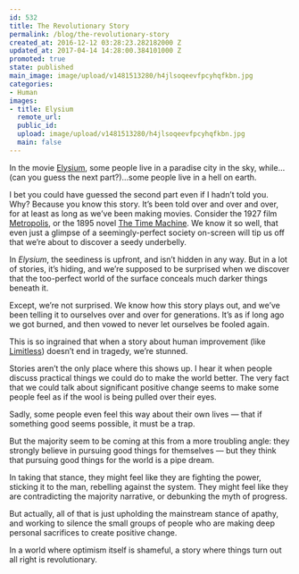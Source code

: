 ```yaml
---
id: 532
title: The Revolutionary Story
permalink: /blog/the-revolutionary-story
created_at: 2016-12-12 03:28:23.282182000 Z
updated_at: 2017-04-14 14:28:00.384101000 Z
promoted: true
state: published
main_image: image/upload/v1481513280/h4jlsoqeevfpcyhqfkbn.jpg
categories:
- Human
images:
- title: Elysium
  remote_url: 
  public_id: 
  upload: image/upload/v1481513280/h4jlsoqeevfpcyhqfkbn.jpg
  main: false
---
```

In the movie [Elysium](https://www.youtube.com/watch?v=QILNSgou5BY), some people live in a paradise city in the sky, while…(can you guess the next part?)…some people live in a hell on earth.

I bet you could have guessed the second part even if I hadn’t told you. Why? Because you know this story. It’s been told over and over and over, for at least as long as we’ve been making movies. Consider the 1927 film [Metropolis](https://en.wikipedia.org/wiki/Metropolis_(1927_film)), or the 1895 novel [The Time Machine](https://en.wikipedia.org/wiki/The_Time_Machine).  We know it so well, that even just a glimpse of a seemingly-perfect society on-screen will tip us off that we’re about to discover a seedy underbelly.

In *Elysium*, the seediness is upfront, and isn’t hidden in any way. But in a lot of stories, it’s hiding, and we’re supposed to be surprised when we discover that the too-perfect world of the surface conceals much darker things beneath it.

Except, we’re not surprised. We know how this story plays out, and we’ve been telling it to ourselves over and over for generations. It’s as if long ago we got burned, and then vowed to never let ourselves be fooled again. 

This is so ingrained that when a story about human improvement (like [Limitless](https://www.youtube.com/watch?v=QqMe6pwSfIE)) doesn’t end in tragedy, we’re stunned.

Stories aren’t the only place where this shows up. I hear it when people discuss practical things we could do to make the world better. The very fact that we could talk about significant positive change seems to make some people feel as if the wool is being pulled over their eyes.

Sadly, some people even feel this way about their own lives — that if something good seems possible, it must be a trap. 

But the majority seem to be coming at this from a more troubling angle: they strongly believe in pursuing good things for themselves — but they think that pursuing good things for the world is a pipe dream. 

In taking that stance, they might feel like they are fighting the power, sticking it to the man, rebelling against the system. They might feel like they are contradicting the majority narrative, or debunking the myth of progress.

But actually, all of that is just upholding the mainstream stance of apathy, and working to silence the small groups of people who are making deep personal sacrifices to create positive change. 

In a world where optimism itself is shameful, a story where things turn out all right is revolutionary.
